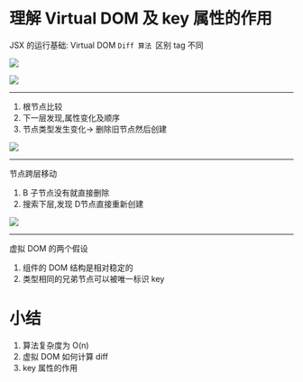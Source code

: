 # 理解 Virtual DOM 及 key 属性的作用

JSX 的运行基础: Virtual DOM
`Diff 算法 `区别 tag 不同

![](http://ww1.sinaimg.cn/mw690/006rAlqhly1g0m840ojf3j30kx0d5q51.jpg)


![](http://ww1.sinaimg.cn/mw690/006rAlqhly1g0m85i8wgaj30ly0de0v2.jpg)

----

1. 根节点比较
2. 下一层发现,属性变化及顺序
3. 节点类型发生变化-> 删除旧节点然后创建

![](http://ww1.sinaimg.cn/mw690/006rAlqhly1g0m89h0lggj30lh0a7ta2.jpg)

----
节点跨层移动
1. B 子节点没有就直接删除
2. 搜索下层,发现 D节点直接重新创建


![](http://ww1.sinaimg.cn/large/006rAlqhly1g0m8adze9pj30lb09n0ud.jpg)

----

虚拟 DOM 的两个假设
1. 组件的 DOM 结构是相对稳定的
2. 类型相同的兄弟节点可以被唯一标识 key

# 小结
1. 算法复杂度为 O(n)
2. 虚拟 DOM 如何计算 diff
3. key 属性的作用
